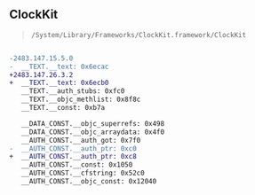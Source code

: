## ClockKit

> `/System/Library/Frameworks/ClockKit.framework/ClockKit`

```diff

-2483.147.15.5.0
-  __TEXT.__text: 0x6ecac
+2483.147.26.3.2
+  __TEXT.__text: 0x6ecb0
   __TEXT.__auth_stubs: 0xfc0
   __TEXT.__objc_methlist: 0x8f8c
   __TEXT.__const: 0xb7a

   __DATA_CONST.__objc_superrefs: 0x498
   __DATA_CONST.__objc_arraydata: 0x4f0
   __AUTH_CONST.__auth_got: 0x7f0
-  __AUTH_CONST.__auth_ptr: 0xc0
+  __AUTH_CONST.__auth_ptr: 0xc8
   __AUTH_CONST.__const: 0x1050
   __AUTH_CONST.__cfstring: 0x52c0
   __AUTH_CONST.__objc_const: 0x12040

```
